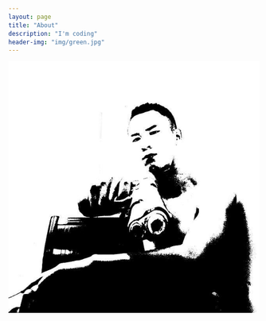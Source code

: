 ```yaml
---
layout: page
title: "About"
description: "I'm coding"
header-img: "img/green.jpg"
---
```



<center>
    <p><img src="img/head.jpg" align="center"></p>
</center>

